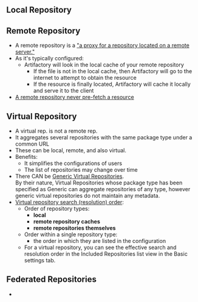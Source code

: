 

## Local Repository


## Remote Repository

- A remote repository is a ["a proxy for a repository located on a remote server."](https://jfrog.com/knowledge-base/what-is-a-remote-repository-and-how-does-it-work/)
- As it's typically configured:
  - Artifactory will look in the local cache of your remote repository
    - If the file is not in the local cache, then Artifactory will go to the internet to attempt to obtain the resource
    - If the resource is finally located, Artifactory will cache it locally and serve it to the client
- [A remote repository never pre-fetch a resource](https://www.jfrog.com/confluence/display/JFROG/Repository+Management)


## Virtual Repository

- A virtual rep. is not a remote rep.
- It aggregates several repositories with the same package type under a common URL
- These can be local, remote, and also virtual.
- Benefits:
  - It simplifies the configurations of users
  - The list of repositories may change over time
- There CAN be [Generic Virtual Repositories](https://www.jfrog.com/confluence/display/JFROG/Repository+Management).  
By their nature, Virtual Repositories whose package type has been specified as Generic can aggregate repositories of any type, however generic virtual repositories do not maintain any metadata.
- [Virtual repository search (resolution) order](https://www.jfrog.com/confluence/display/JFROG/Repository+Management#RepositoryManagement-VirtualResolutionOrder):
  - Order of repository types:
    - **local**
    - **remote  repository caches**
    - **remote repositories themselves**
  - Order within a single repository type:
    - the order in which they are listed in the configuration
  - For a virtual repository, you can see the effective search and resolution order in the Included Repositories list view in the Basic settings tab.

## Federated Repositories

- 
